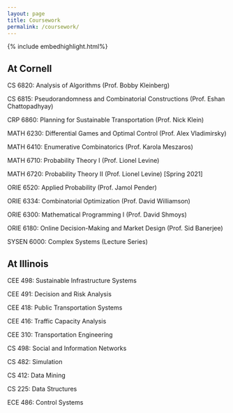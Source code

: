 ```yaml
---
layout: page
title: Coursework
permalink: /coursework/
---
```


{% include embedhighlight.html%}

## At Cornell
CS 6820: Analysis of Algorithms (Prof. Bobby Kleinberg)

CS 6815: Pseudorandomness and Combinatorial Constructions (Prof. Eshan Chattopadhyay)

CRP 6860: Planning for Sustainable Transportation (Prof. Nick Klein)

MATH 6230: Differential Games and Optimal Control (Prof. Alex Vladimirsky) 

MATH 6410: Enumerative Combinatorics (Prof. Karola Meszaros) 

MATH 6710: Probability Theory I (Prof. Lionel Levine)

MATH 6720: Probability Theory II (Prof. Lionel Levine) [Spring 2021] 

ORIE 6520: Applied Probability (Prof. Jamol Pender)

ORIE 6334: Combinatorial Optimization (Prof. David Williamson) 

ORIE 6300: Mathematical Programming I (Prof. David Shmoys)

ORIE 6180: Online Decision-Making and Market Design (Prof. Sid Banerjee)

SYSEN 6000: Complex Systems (Lecture Series)

## At Illinois

CEE 498: Sustainable Infrastructure Systems

CEE 491: Decision and Risk Analysis

CEE 418: Public Transportation Systems

CEE 416: Traffic Capacity Analysis

CEE 310: Transportation Engineering

CS 498: Social and Information Networks

CS 482: Simulation

CS 412: Data Mining

CS 225: Data Structures

ECE 486: Control Systems
